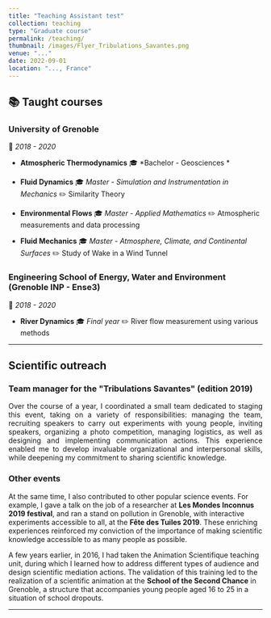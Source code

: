 ```yaml
---
title: "Teaching Assistant test"
collection: teaching
type: "Graduate course"
permalink: /teaching/
thumbnail: /images/Flyer_Tribulations_Savantes.png
venue: "..."
date: 2022-09-01
location: "..., France"
---
```

## 📚 Taught courses

### University of Grenoble
📅 *2018 - 2020* 

- **Atmospheric Thermodynamics**
🎓 *Bachelor - Geosciences *

- **Fluid Dynamics**
🎓 *Master - Simulation and Instrumentation in Mechanics*
✏️ Similarity Theory

- **Environmental Flows**
🎓 *Master - Applied Mathematics*
✏️ Atmospheric measurements and data processing

- **Fluid Mechanics**
🎓 *Master - Atmosphere, Climate, and Continental Surfaces*
✏️ Study of Wake in a Wind Tunnel

### Engineering School of Energy, Water and Environment (Grenoble INP - Ense3)
📅 *2018 - 2020* 

- **River Dynamics**
🎓 *Final year*
✏️ River flow measurement using various methods

---

## Scientific outreach

### Team manager for the "Tribulations Savantes" (edition 2019)

<p style="text-align: justify;">
Over the course of a year, I coordinated a small team dedicated to staging this event, taking on a variety of responsibilities: managing the team, recruiting speakers to carry out experiments with young people, inviting speakers, organizing a photo competition, managing logistics, as well as designing and implementing communication actions. This experience enabled me to develop invaluable organizational and interpersonal skills, while deepening my commitment to sharing scientific knowledge. 
</p>

### Other events  

At the same time, I also contributed to other popular science events. For example, I gave a talk on the job of a researcher at **Les Mondes Inconnus 2019 festival**, and ran a stand on pollution in Grenoble, with interactive experiments accessible to all, at the **Fête des Tuiles 2019**. These enriching experiences reinforced my conviction of the importance of making scientific knowledge accessible to as many people as possible.

A few years earlier, in 2016, I had taken the Animation Scientifique teaching unit, during which I learned how to address different types of audience and design scientific mediation actions. The validation of this training led to the realization of a scientific animation at the **School of the Second Chance** in Grenoble, a structure that accompanies young people aged 16 to 25 in a situation of school dropouts.

---
